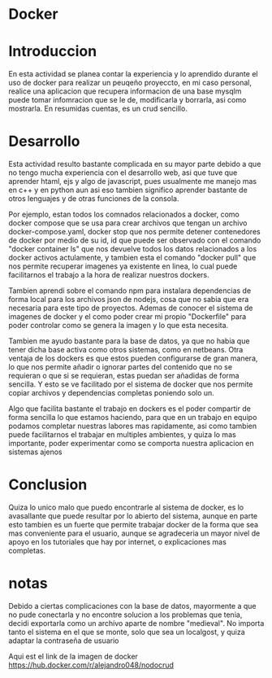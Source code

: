 # Docker
# Introduccion

En esta actividad se planea contar la experiencia y lo aprendido durante el uso de docker para realizar un peuqeño proyeccto, en mi caso personal, realice una aplicacion que recupera informacion de una base mysqlm puede tomar infomracion que se le de, modificarla y borrarla, asi como mostrarla. En resumidas cuentas, es un crud sencillo.
# Desarrollo

Esta actividad resulto bastante complicada en su mayor parte debido a que no tengo mucha experiencia con el desarrollo web, asi que tuve que aprender htaml, ejs y algo de javascript, pues usualmente me manejo mas en c++ y en python aun asi eso tambien significo aprender bastante de otros lenguajes y de otras funciones de la consola.

Por ejemplo, estan todos los comnados relacionados a docker, como docker compose que se usa para crear archivos que tengan un archivo docker-compose.yaml, docker stop que nos permite detener contenedores de docker por medio de su id, id que puede ser observado con el comando "docker container ls" que nos devuelve todos los datos relacionados a los docker activos actulamente, y tambien esta el comando "docker pull" que nos permite recuperar imagenes ya existente en linea, lo cual puede facilitarnos el trabajo a la hora de realizar nuestros dockers.

Tambien aprendi sobre el comando npm para instalara dependencias de forma local para los archivos json de nodejs, cosa que no sabia que era necesaria para este tipo de proyectos. Ademas de conocer el sistema de imagenes de docker y el como poder crear mi propio "Dockerfile" para poder controlar como se genera la imagen y lo que esta necesita.

Tambien me ayudo bastante para la base de datos, ya que no habia que tener dicha base activa como otros sistemas, como en netbeans. Otra ventaja de los dockers es que estos pueden configurarse de gran manera, lo que nos permite añadir o ignorar partes del contenido que no se requieran o que si se requieran, estas puedan ser añadidas de forma sencilla. Y esto se ve facilitado por el sistema de docker que nos permite copiar archivos y dependencias completas poniendo solo un.

Algo que facilita bastante el trabajo en dockers es el poder compartir de forma sencilla lo que estamos haciendo, para que en un trabajo en equipo podamos completar nuestras labores mas rapidamente, asi como tambien puede facilitarnos el trabajar en multiples ambientes, y quiza lo mas importante, poder experimentar como se comporta nuestra aplicacion en sistemas ajenos

# Conclusion

Quiza lo unico malo que puedo encontrarle al sistema de docker, es lo avasallante que puede resultar por lo abierto del sistema, aunque en parte esto tambien es un fuerte que permite trabajar docker de la forma que sea mas conveniente para el usuario, aunque se agradeceria un mayor nivel de apoyo en los tutoriales que hay por internet, o explicaciones mas completas.

# notas
Debido a ciertas complicaciones con la base de datos, mayormente a que no pude conectarla y no encontre solucion a los problemas que tenia, decidi exportarla como un archivo aparte de nombre "medieval". No importa tanto el sistema en el que se monte, solo que sea un localgost, y quiza adaptar la contraseña de usuario

Aqui est el link de la imagen de docker https://hub.docker.com/r/alejandro048/nodocrud
